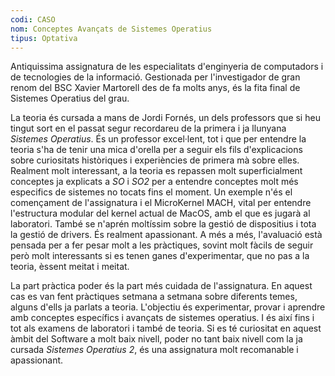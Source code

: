 ```yaml
---
codi: CASO
nom: Conceptes Avançats de Sistemes Operatius
tipus: Optativa
---
```


Antiquissima assignatura de les especialitats d'enginyeria de computadors i de tecnologies
de la informació. Gestionada per l'investigador de gran renom del BSC Xavier Martorell des
de fa molts anys, és la fita final de Sistemes Operatius del grau.

La teoria és cursada a mans de Jordi Fornés, un dels professors que si heu tingut
sort en el passat segur recordareu de la primera i ja llunyana _Sistemes Operatius_.
És un professor excel·lent, tot i que per entendre la teoria s'ha de tenir una mica
d'orella per a seguir els fils d'explicacions sobre curiositats històriques i experiències
de primera mà sobre elles. Realment molt interessant, a la teoria es repassen molt
superficialment conceptes ja explicats a _SO_ i _SO2_ per a entendre conceptes molt
més especifics de sistemes no tocats fins el moment. Un exemple n'és el començament de
l'assignatura i el MicroKernel MACH, vital per entendre l'estructura modular del
kernel actual de MacOS, amb el que es jugarà al laboratori. També se n'aprén moltíssim
sobre la gestió de dispositius i tota la gestió de drivers. És realment apassionant.
A més a més, l'avaluació està pensada per a fer pesar molt a les pràctiques, sovint molt
fàcils de seguir però molt interessants si es tenen ganes d'experimentar, que no pas
a la teoria, èssent meitat i meitat.

La part pràctica poder és la part més cuidada de l'assignatura. En aquest cas es van
fent pràctiques setmana a setmana sobre diferents temes, alguns d'ells ja parlats
a teoria. L'objectiu és experimentar, provar i aprendre amb conceptes específics i
avançats de sistemes operatius. I és així fins i tot als examens de laboratori i també
de teoria. Si es té curiositat en aquest àmbit del Software a molt baix nivell, poder
no tant baix nivell com la ja cursada _Sistemes Operatius 2_, és una assignatura
molt recomanable i apassionant.
